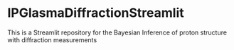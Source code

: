 # IPGlasmaDiffractionStreamlit
This is a Streamlit repository for the Bayesian Inference of proton structure with diffraction measurements
